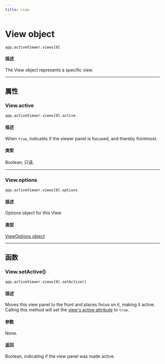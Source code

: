 ```yaml
---
title: view
---
```

# View object

`app.activeViewer.views[0]`

#### 描述

The View object represents a specific view.

---

## 属性

### View.active

`app.activeViewer.views[0].active`

#### 描述

When `true`, indicates if the viewer panel is focused, and thereby frontmost.

#### 类型

Boolean; 只读.

---

### View.options

`app.activeViewer.views[0].options`

#### 描述

Options object for this View

#### 类型

[ViewOptions object](../viewoptions)

---

## 函数

### View.setActive()

`app.activeViewer.views[0].setActive()`

#### 描述

Moves this view panel to the front and places focus on it, making it active.
Calling this method will set the [view's active attribute](#viewactive) to `true`.

#### 参数

None.

#### 返回

Boolean, indicating if the view panel was made active.
